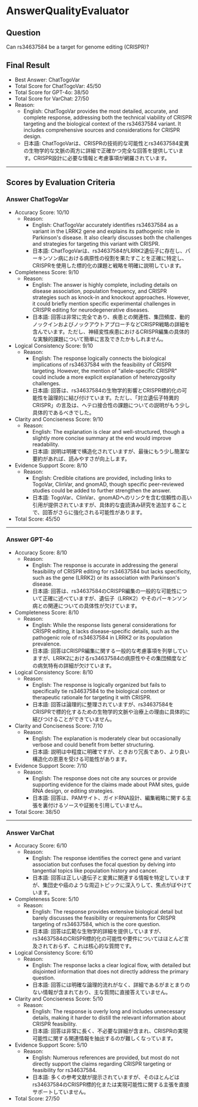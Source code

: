 # AnswerQualityEvaluator

## Question

Can rs34637584 be a target for genome editing (CRISPR)?

## Final Result

- Best Answer: ChatTogoVar
- Total Score for ChatTogoVar: 45/50
- Total Score for GPT-4o: 38/50
- Total Score for VarChat: 27/50
- Reason:
  - English: ChatTogoVar provides the most detailed, accurate, and complete response, addressing both the technical viability of CRISPR targeting and the biological context of the rs34637584 variant. It includes comprehensive sources and considerations for CRISPR design.
  - 日本語: ChatTogoVarは、CRISPRの技術的な可能性とrs34637584変異の生物学的な文脈の両方に詳細で正確かつ完全な回答を提供しています。CRISPR設計に必要な情報と考慮事項が網羅されています。

---

## Scores by Evaluation Criteria

### Answer ChatTogoVar
- Accuracy Score: 10/10
  - Reason: 
    - English: ChatTogoVar accurately identifies rs34637584 as a variant in the LRRK2 gene and explains its pathogenic role in Parkinson's disease. It also clearly discusses both the challenges and strategies for targeting this variant with CRISPR.
    - 日本語: ChatTogoVarは、rs34637584がLRRK2遺伝子に存在し、パーキンソン病における病原性の役割を果たすことを正確に特定し、CRISPRを使用した標的化の課題と戦略を明確に説明しています。
- Completeness Score: 9/10
  - Reason: 
    - English: The answer is highly complete, including details on disease association, population frequency, and CRISPR strategies such as knock-in and knockout approaches. However, it could briefly mention specific experimental challenges in CRISPR editing for neurodegenerative diseases.
    - 日本語: 回答は非常に完全であり、疾患との関連性、集団頻度、動的ノックインおよびノックアウトアプローチなどCRISPR戦略の詳細を含んでいます。ただし、神経変性疾患におけるCRISPR編集の具体的な実験的課題について簡単に言及できたかもしれません。
- Logical Consistency Score: 9/10
  - Reason: 
    - English: The response logically connects the biological implications of rs34637584 with the feasibility of CRISPR targeting. However, the mention of "allele-specific CRISPR" could include a more explicit explanation of heterozygosity challenges.
    - 日本語: 回答は、rs34637584の生物学的影響とCRISPR標的化の可能性を論理的に結び付けています。ただし、「対立遺伝子特異的CRISPR」の言及は、ヘテロ接合性の課題についての説明がもう少し具体的であるべきでした。
- Clarity and Conciseness Score: 9/10
  - Reason: 
    - English: The explanation is clear and well-structured, though a slightly more concise summary at the end would improve readability.
    - 日本語: 説明は明確で構造化されていますが、最後にもう少し簡潔な要約があれば、読みやすさが向上します。
- Evidence Support Score: 8/10
  - Reason: 
    - English: Credible citations are provided, including links to TogoVar, ClinVar, and gnomAD, though specific peer-reviewed studies could be added to further strengthen the answer.
    - 日本語: TogoVar、ClinVar、gnomADへのリンクを含む信頼性の高い引用が提供されていますが、具体的な査読済み研究を追加することで、回答がさらに強化される可能性があります。
- Total Score: 45/50

---

### Answer GPT-4o
- Accuracy Score: 8/10
  - Reason: 
    - English: The response is accurate in addressing the general feasibility of CRISPR editing for rs34637584 but lacks specificity, such as the gene (LRRK2) or its association with Parkinson's disease.
    - 日本語: 回答は、rs34637584のCRISPR編集の一般的な可能性について正確に述べていますが、遺伝子（LRRK2）やそのパーキンソン病との関連についての具体性が欠けています。
- Completeness Score: 8/10
  - Reason: 
    - English: While the response lists general considerations for CRISPR editing, it lacks disease-specific details, such as the pathogenic role of rs34637584 in LRRK2 or its population prevalence.
    - 日本語: 回答はCRISPR編集に関する一般的な考慮事項を列挙していますが、LRRK2におけるrs34637584の病原性やその集団頻度などの病気特有の詳細が欠けています。
- Logical Consistency Score: 8/10
  - Reason: 
    - English: The response is logically organized but fails to specifically tie rs34637584 to the biological context or therapeutic rationale for targeting it with CRISPR.
    - 日本語: 回答は論理的に整理されていますが、rs34637584をCRISPRで標的化するための生物学的文脈や治療上の理由に具体的に結びつけることができていません。
- Clarity and Conciseness Score: 7/10
  - Reason: 
    - English: The explanation is moderately clear but occasionally verbose and could benefit from better structuring.
    - 日本語: 説明は中程度に明確ですが、ときおり冗長であり、より良い構造化の恩恵を受ける可能性があります。
- Evidence Support Score: 7/10
  - Reason: 
    - English: The response does not cite any sources or provide supporting evidence for the claims made about PAM sites, guide RNA design, or editing strategies.
    - 日本語: 回答は、PAMサイト、ガイドRNA設計、編集戦略に関する主張を裏付けるソースや証拠を引用していません。
- Total Score: 38/50

---

### Answer VarChat
- Accuracy Score: 6/10
  - Reason: 
    - English: The response identifies the correct gene and variant association but confuses the focal question by delving into tangential topics like population history and cancer.
    - 日本語: 回答は正しい遺伝子と変異に関連する情報を特定していますが、集団史や癌のような周辺トピックに深入りして、焦点がぼやけています。
- Completeness Score: 5/10
  - Reason: 
    - English: The response provides extensive biological detail but barely discusses the feasibility or requirements for CRISPR targeting of rs34637584, which is the core question.
    - 日本語: 回答は広範な生物学的詳細を提供していますが、rs34637584のCRISPR標的化の可能性や要件についてはほとんど言及されておらず、これは核心的な質問です。
- Logical Consistency Score: 6/10
  - Reason: 
    - English: The response lacks a clear logical flow, with detailed but disjointed information that does not directly address the primary question.
    - 日本語: 回答には明確な論理的流れがなく、詳細であるがまとまりのない情報が含まれており、主な質問に直接答えていません。
- Clarity and Conciseness Score: 5/10
  - Reason: 
    - English: The response is overly long and includes unnecessary details, making it harder to distill the relevant information about CRISPR feasibility.
    - 日本語: 回答は非常に長く、不必要な詳細が含まれ、CRISPRの実現可能性に関する関連情報を抽出するのが難しくなっています。
- Evidence Support Score: 5/10
  - Reason: 
    - English: Numerous references are provided, but most do not directly support the claims regarding CRISPR targeting or feasibility for rs34637584.
    - 日本語: 多くの参考文献が提示されていますが、そのほとんどはrs34637584のCRISPR標的化または実現可能性に関する主張を直接サポートしていません。
- Total Score: 27/50